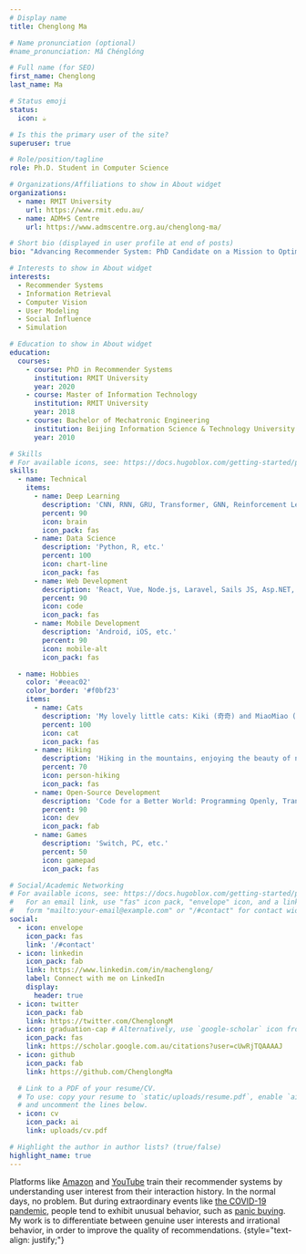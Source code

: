 ```yaml
---
# Display name
title: Chenglong Ma

# Name pronunciation (optional)
#name_pronunciation: Mǎ Chénglóng

# Full name (for SEO)
first_name: Chenglong
last_name: Ma

# Status emoji
status:
  icon: ☕️

# Is this the primary user of the site?
superuser: true

# Role/position/tagline
role: Ph.D. Student in Computer Science

# Organizations/Affiliations to show in About widget
organizations:
  - name: RMIT University
    url: https://www.rmit.edu.au/
  - name: ADM+S Centre
    url: https://www.admscentre.org.au/chenglong-ma/

# Short bio (displayed in user profile at end of posts)
bio: "Advancing Recommender System: PhD Candidate on a Mission to Optimize User Experiences!"

# Interests to show in About widget
interests:
  - Recommender Systems
  - Information Retrieval
  - Computer Vision
  - User Modeling
  - Social Influence
  - Simulation

# Education to show in About widget
education:
  courses:
    - course: PhD in Recommender Systems
      institution: RMIT University
      year: 2020
    - course: Master of Information Technology
      institution: RMIT University
      year: 2018
    - course: Bachelor of Mechatronic Engineering
      institution: Beijing Information Science & Technology University
      year: 2010

# Skills
# For available icons, see: https://docs.hugoblox.com/getting-started/page-builder/#icons
skills:
  - name: Technical
    items:
      - name: Deep Learning
        description: 'CNN, RNN, GRU, Transformer, GNN, Reinforcement Learning, etc.'
        percent: 90
        icon: brain
        icon_pack: fas
      - name: Data Science
        description: 'Python, R, etc.'
        percent: 100
        icon: chart-line
        icon_pack: fas
      - name: Web Development
        description: 'React, Vue, Node.js, Laravel, Sails JS, Asp.NET, etc.'
        percent: 90
        icon: code
        icon_pack: fas
      - name: Mobile Development
        description: 'Android, iOS, etc.'
        percent: 90
        icon: mobile-alt
        icon_pack: fas

  - name: Hobbies
    color: '#eeac02'
    color_border: '#f0bf23'
    items:
      - name: Cats
        description: 'My lovely little cats: Kiki (奇奇) and MiaoMiao (妙妙).'
        percent: 100
        icon: cat
        icon_pack: fas      
      - name: Hiking
        description: 'Hiking in the mountains, enjoying the beauty of nature.'
        percent: 70
        icon: person-hiking
        icon_pack: fas
      - name: Open-Source Development
        description: 'Code for a Better World: Programming Openly, Transforming Ideas into Impact.'
        percent: 90
        icon: dev
        icon_pack: fab
      - name: Games
        description: 'Switch, PC, etc.'
        percent: 50
        icon: gamepad
        icon_pack: fas

# Social/Academic Networking
# For available icons, see: https://docs.hugoblox.com/getting-started/page-builder/#icons
#   For an email link, use "fas" icon pack, "envelope" icon, and a link in the
#   form "mailto:your-email@example.com" or "/#contact" for contact widget.
social:
  - icon: envelope
    icon_pack: fas
    link: '/#contact'
  - icon: linkedin
    icon_pack: fab
    link: https://www.linkedin.com/in/machenglong/
    label: Connect with me on LinkedIn
    display:
      header: true
  - icon: twitter
    icon_pack: fab
    link: https://twitter.com/ChenglongM
  - icon: graduation-cap # Alternatively, use `google-scholar` icon from `ai` icon pack
    icon_pack: fas
    link: https://scholar.google.com.au/citations?user=cUwRjTQAAAAJ
  - icon: github
    icon_pack: fab
    link: https://github.com/ChenglongMa

  # Link to a PDF of your resume/CV.
  # To use: copy your resume to `static/uploads/resume.pdf`, enable `ai` icons in `params.yaml`,
  # and uncomment the lines below.
  - icon: cv
    icon_pack: ai
    link: uploads/cv.pdf

# Highlight the author in author lists? (true/false)
highlight_name: true
---
```


Platforms like [Amazon](https://www.amazon.com/) and [YouTube](https://www.youtube.com/) train their recommender systems by understanding user interest from their interaction history. 
In the normal days, no problem. 
But during extraordinary events like [the COVID-19 pandemic](https://en.wikipedia.org/wiki/COVID-19_pandemic), people tend to exhibit unusual behavior, such as [panic buying](https://en.wikipedia.org/wiki/Panic_buying). 
My work is to differentiate between genuine user interests and irrational behavior, in order to improve the quality of recommendations.
{style="text-align: justify;"}
